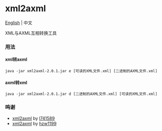 # xml2axml
[English](README.md) | 中文

XML与AXML互相转换工具

### 用法

#### xml转axml  
``` shell
java -jar xml2axml-2.0.1.jar e [可读的XML文件.xml] [二进制的AXML文件.xml]
```

#### axml转xml
``` shell
java -jar xml2axml-2.0.1.jar d [二进制的AXML文件.xml] [可读的XML文件.xml]
```

### 鸣谢
- [xml2axml](https://github.com/l741589/xml2axml) by [l741589](https://github.com/l741589)
- [xml2axml](https://github.com/hzw1199/xml2axml) by [hzw1199](https://github.com/hzw1199)